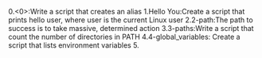 0.<0>:Write a script that creates an alias 
1.Hello You:Create a script that prints hello user, where user is the current Linux user
2.2-path:The path to success is to take massive, determined action
3.3-paths:Write a script that count the number of directories in PATH
4.4-global_variables: Create a script that lists environment variables
5.
